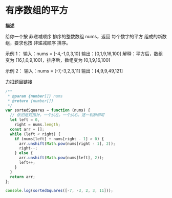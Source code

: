 # 有序数组的平方

**描述**

给你一个按 非递减顺序 排序的整数数组 nums，返回 每个数字的平方 组成的新数组，要求也按 非递减顺序 排序。

示例 1： 输入：nums = [-4,-1,0,3,10] 输出：[0,1,9,16,100] 解释：平方后，数组变为 [16,1,0,9,100]，排序后，数组变为 [0,1,9,16,100]

示例 2： 输入：nums = [-7,-3,2,3,11] 输出：[4,9,9,49,121]

[力扣题目链接](https://leetcode-cn.com/problems/squares-of-a-sorted-array/)

```javascript
/**
 * @param {number[]} nums
 * @return {number[]}
 */
var sortedSquares = function (nums) {
  // 依旧是双指针，一个从左，一个从右，逐一判断即可
  let left = 0,
    right = nums.length;
  const arr = [];
  while (left < right) {
    if (nums[left] + nums[right - 1] > 0) {
      arr.unshift(Math.pow(nums[right - 1], 2));
      right--;
    } else {
      arr.unshift(Math.pow(nums[left], 2));
      left++;
    }
  }
  return arr;
};

console.log(sortedSquares([-7, -3, 2, 3, 11]));
```

